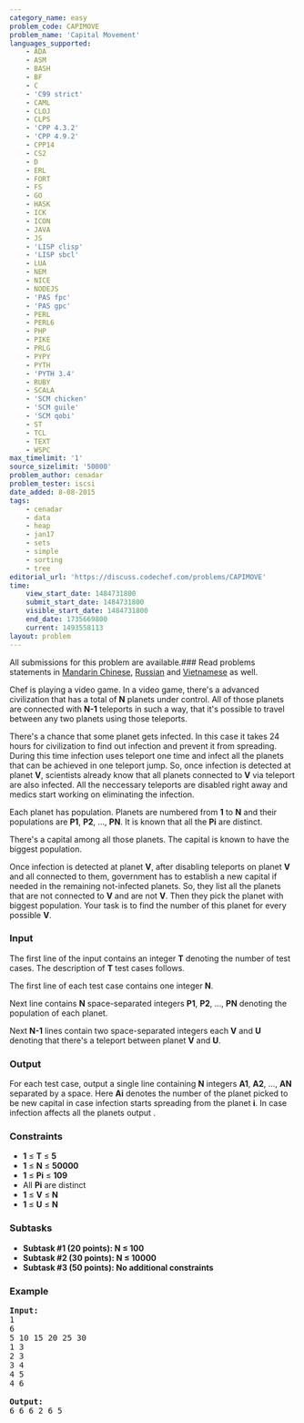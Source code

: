 ```yaml
---
category_name: easy
problem_code: CAPIMOVE
problem_name: 'Capital Movement'
languages_supported:
    - ADA
    - ASM
    - BASH
    - BF
    - C
    - 'C99 strict'
    - CAML
    - CLOJ
    - CLPS
    - 'CPP 4.3.2'
    - 'CPP 4.9.2'
    - CPP14
    - CS2
    - D
    - ERL
    - FORT
    - FS
    - GO
    - HASK
    - ICK
    - ICON
    - JAVA
    - JS
    - 'LISP clisp'
    - 'LISP sbcl'
    - LUA
    - NEM
    - NICE
    - NODEJS
    - 'PAS fpc'
    - 'PAS gpc'
    - PERL
    - PERL6
    - PHP
    - PIKE
    - PRLG
    - PYPY
    - PYTH
    - 'PYTH 3.4'
    - RUBY
    - SCALA
    - 'SCM chicken'
    - 'SCM guile'
    - 'SCM qobi'
    - ST
    - TCL
    - TEXT
    - WSPC
max_timelimit: '1'
source_sizelimit: '50000'
problem_author: cenadar
problem_tester: iscsi
date_added: 8-08-2015
tags:
    - cenadar
    - data
    - heap
    - jan17
    - sets
    - simple
    - sorting
    - tree
editorial_url: 'https://discuss.codechef.com/problems/CAPIMOVE'
time:
    view_start_date: 1484731800
    submit_start_date: 1484731800
    visible_start_date: 1484731800
    end_date: 1735669800
    current: 1493558113
layout: problem
---
```

All submissions for this problem are available.###  Read problems statements in [Mandarin Chinese](http://www.codechef.com/download/translated/JAN17/mandarin/CAPIMOVE.pdf), [Russian](http://www.codechef.com/download/translated/JAN17/russian/CAPIMOVE.pdf) and [Vietnamese](http://www.codechef.com/download/translated/JAN17/vietnamese/CAPIMOVE.pdf) as well.

Chef is playing a video game. In a video game, there's a advanced civilization that has a total of **N** planets under control. All of those planets are connected with **N-1** teleports in such a way, that it's possible to travel between any two planets using those teleports.

There's a chance that some planet gets infected. In this case it takes 24 hours for civilization to find out infection and prevent it from spreading. During this time infection uses teleport one time and infect all the planets that can be achieved in one teleport jump. So, once infection is detected at planet **V**, scientists already know that all planets connected to **V** via teleport are also infected. All the neccessary teleports are disabled right away and medics start working on eliminating the infection.

Each planet has population. Planets are numbered from **1** to **N** and their populations are **P1**, **P2**, ..., **PN**. It is known that all the **Pi** are distinct.

There's a capital among all those planets. The capital is known to have the biggest population.

Once infection is detected at planet **V**, after disabling teleports on planet **V** and all connected to them, government has to establish a new capital if needed in the remaining not-infected planets. So, they list all the planets that are not connected to **V** and are not **V**. Then they pick the planet with biggest population. Your task is to find the number of this planet for every possible **V**.

### Input

The first line of the input contains an integer **T** denoting the number of test cases. The description of **T** test cases follows.

The first line of each test case contains one integer **N**.

Next line contains **N** space-separated integers **P1**, **P2**, ..., **PN** denoting the population of each planet.

Next **N-1** lines contain two space-separated integers each **V** and **U** denoting that there's a teleport between planet **V** and **U**.

### Output

For each test case, output a single line containing **N** integers **A1**, **A2**, ..., **AN** separated by a space. Here **Ai** denotes the number of the planet picked to be new capital in case infection starts spreading from the planet **i**. In case infection affects all the planets output .

### Constraints

- **1** ≤ **T** ≤ **5**
- **1** ≤ **N** ≤ **50000**
- **1** ≤ **Pi** ≤ **109**
- All **Pi** are distinct
- **1** ≤ **V** ≤ **N**
- **1** ≤ **U** ≤ **N**

### Subtasks

- **Subtask #1 (20 points): N ≤ 100**
- **Subtask #2 (30 points): N ≤ 10000**
- **Subtask #3 (50 points): No additional constraints**

### Example

<pre><b>Input:</b>
1
6
5 10 15 20 25 30
1 3
2 3
3 4
4 5
4 6

<b>Output:</b>
6 6 6 2 6 5

</pre>